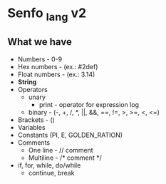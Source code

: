 # Senfo <sub>lang</sub> v2

## What we have
- Numbers - 0-9
- Hex numbers - (ex.: #2def)
- Float numbers - (ex.: 3.14)
- **String**
- Operators
  - unary
    - print - operator for expression log
  - binary - (-, +, /, *, ||, &&, ==, !=, >, >=, <, <=)
- Brackets - ()
- Variables
- Constants (PI, E, GOLDEN_RATION)
- Comments
  - One line - // comment
  - Multiline - /* comment */
- if, for, while, do/while
  - continue, break